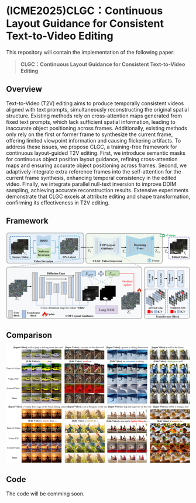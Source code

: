 # (ICME2025)CLGC：Continuous Layout Guidance for Consistent Text-to-Video Editing
This repository will contain the implementation of the following paper:
> **CLGC：Continuous Layout Guidance for Consistent Text-to-Video Editing**<br>
## Overview
Text-to-Video (T2V) editing aims to produce temporally consistent videos aligned with text prompts, simultaneously reconstructing the original spatial structure. Existing methods rely on cross-attention maps generated from fixed text prompts, which lack sufficient spatial information, leading to inaccurate object positioning across frames. Additionally, existing methods only rely on the first or former frame to synthesize the current frame, offering limited viewpoint information and causing flickering artifacts. To address these issues, we propose CLGC, a training-free framework for continuous layout-guided T2V editing. First, we introduce semantic masks for continuous object position layout guidance, refining cross-attention maps and ensuring accurate object positioning across frames. Second, we adaptively integrate extra reference frames into the self-attention for the current frame synthesis, enhancing temporal consistency in the edited video. Finally, we integrate parallel null-text inversion to improve DDIM sampling, achieving accurate
reconstruction results. Extensive experiments demonstrate that CLGC excels at attribute editing and shape transformation, confirming its effectiveness in T2V editing.

## Framework
![overall_structure](./assets/pipeline.png)

## Comparison
![overall_structure](./assets/compare1.png)
![overall_structure](./assets/compare2.png)

## Code
The code will be comming soon.



